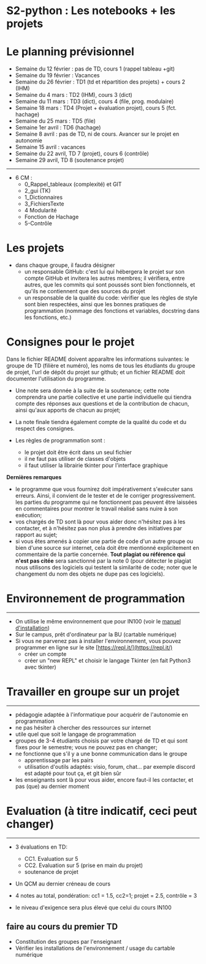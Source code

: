 # S2-python : Les notebooks + les projets 

# Le planning prévisionnel 

* Semaine du 12 février :  pas de TD, cours 1 (rappel tableau +git)
* Semaine du 19 février : Vacances 
* Semaine du 26 février : TD1 (td et répartition des projets) + cours 2 (IHM)
* Semaine du 4 mars : TD2 (IHM), cours 3 (dict)
* Semaine du 11 mars : TD3 (dict), cours 4 (file, prog. modulaire)
* Semaine 18 mars : TD4 (Projet + évaluation projet), cours 5 (fct. hachage)  
* Semaine du 25 mars : TD5 (file)
* Semaine 1er avril : TD6 (hachage)
* Semaine 8 avril : pas de TD, ni de cours. Avancer sur le projet en autonomie 
* Semaine 15 avril : vacances 
* Semaine du 22 avril, TD 7 (projet), cours 6 (contrôle)  
* Semaine 29 avril, TD 8 (soutenance projet) 


 

----
* 6 CM :
    * 0_Rappel_tableaux (complexité) et GIT 
    * 2_gui (TK)
    * 1_Dictionnaires
    * 3_FichiersTexte
    * 4 Modularité
    * Fonction de Hachage
    * 5-Contrôle

 # Les projets

* dans chaque groupe, il faudra désigner 
    * un responsable GitHub: c'est lui qui hébergera le projet sur son compte GitHub et invitera les autres membres; il vérifiera, entre autres, que les commits qui sont poussés sont bien fonctionnels, et qu'ils ne contiennent que des sources du projet
    * un responsable de la qualité du code: vérifier que les règles de style sont bien respectées, ainsi que les bonnes pratiques de programmation (nommage des fonctions et variables, docstring dans les fonctions, etc.)

# Consignes pour le projet 
 Dans le fichier README doivent apparaître les informations suivantes: le groupe de TD (filière et numéro), les noms de tous les étudiants du groupe de projet, l'url de dépôt du projet sur github; et un fichier README doit documenter l'utilisation du programme.

* Une note sera donnée à la suite de la soutenance;  cette note comprendra une partie collective et une partie individuelle qui tiendra compte des réponses aux questions et de la contribution de chacun, ainsi qu'aux apports de chacun au projet;

* La note finale tiendra également compte de la qualité du code et du respect des consignes.

* Les règles de programmation sont :

	* le projet doit être écrit dans un seul fichier
	* il ne faut pas utiliser de classes d'objets
	* il faut utiliser la librairie tkinter pour l'interface graphique

**Dernières remarques** 
* le programme que vous fournirez doit impérativement s'exécuter sans erreurs. Ainsi, il convient de le tester et de le corriger progressivement. 
 les parties du programme qui ne fonctionnent pas peuvent être laissées en commentaires pour montrer le travail réalisé sans nuire à son exécution;
* vos chargés de TD sont là pour vous aider donc n'hésitez pas à les contacter, et à n'hésitez pas non plus à prendre des initiatives par rapport au sujet;
* si vous êtes amenés à copier une partie de code d'un autre groupe ou bien d'une source sur internet, cela doit être mentionné explicitement en commentaire de la partie concernée. **Tout plagiat ou référence qui n'est pas citée** sera sanctionné par la note 0 (pour détecter le plagiat nous utilisons des logiciels qui testent la similarité de code; noter que le changement du nom des objets ne dupe pas ces logiciels).
    
    
# Environnement de programmation
---

* On utilise le même environnement que pour IN100 (voir le [manuel d'installation](https://github.com/uvsq-info/l1-python/blob/master/INSTALL.md))
* Sur le campus, prêt d'ordinateur par la BU (cartable numérique)
* Si vous ne parvenez pas à installer l'environnement, vous pouvez programmer en ligne sur le site [https://repl.it/](https://repl.it/)
    * créer un compte
    * créer un "new REPL" et choisir le langage Tkinter (en fait Python3 avec tkinter)


# Travailler en groupe sur un projet 
---

* pédagogie adaptée à l'informatique pour acquérir de l'autonomie en programmation
* ne pas hésiter à chercher des ressources sur internet
* utile quel que soit le langage de programmation
* groupes de 3-4 étudiants choisis par votre chargé de TD et qui sont fixes pour le semestre; vous ne pouvez pas en changer;
* ne fonctionne que s'il y a une bonne communication dans le groupe
    * apprentissage par les pairs
    * utilisation d'outils adaptés: visio, forum, chat... par exemple discord est adapté pour tout ça, et git bien sûr
* les enseignants sont là pour vous aider, encore faut-il les contacter, et pas (que) au dernier moment

# Evaluation (à titre indicatif, ceci peut changer)

---
* 3 évaluations en TD:
    * CC1. Evaluation sur 5
    * CC2. Evaluation sur 5 (prise en main du projet)
    * soutenance de projet
* Un QCM au dernier créneau de cours

* 4 notes au total, pondération: cc1 = 1.5, cc2=1; projet = 2.5, contrôle = 3

* le niveau d'exigence sera plus élevé que celui du cours IN100


## faire au cours du premier TD
* Constitution des groupes par l'enseignant
* Vérifier les installations de l'environnement / usage du cartable numérique
